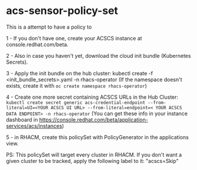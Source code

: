 # acs-sensor-policy-set

This is a attempt to have a policy to 

1 - If you don't have one, create your ACSCS instance at console.redhat.com/beta.

2 - Also in case you haven't yet, download the cloud init bundle (Kubernetes Secrets).

3 - Apply the init bundle on the hub cluster: kubectl create -f <init_bundle_secrets>.yaml -n rhacs-operator (If the namespace doesn't exists, create it with ```oc create namespace rhacs-operator```)

4 - Create one more secret containing ACSCS URLs in the Hub Cluster: ```kubectl create secret generic acs-credential-endpoint --from-literal=UI=<YOUR ACSCS UI URL> --from-literal=endpoint=< YOUR ACSCS DATA ENDPOINT> -n rhacs-operator``` (You can get these info in your instance dashboard in https://console.redhat.com/beta/application-services/acs/instances)

5 - in RHACM, create this policySet with PolicyGenerator in the applications view.

PS: This policySet will target every cluster in RHACM. If you don't want a given cluster to be tracked, apply the following label to it: "acscs=Skip"
